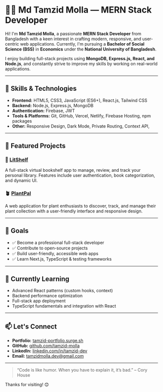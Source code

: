 # 👨‍💻 Md Tamzid Molla — MERN Stack Developer

Hi! I'm **Md Tamzid Molla**, a passionate **MERN Stack Developer** from Bangladesh with a keen interest in crafting modern, responsive, and user-centric web applications. Currently, I'm pursuing a **Bachelor of Social Science (BSS)** in **Economics** under the **National University of Bangladesh**.

I enjoy building full-stack projects using **MongoDB, Express.js, React, and Node.js**, and constantly strive to improve my skills by working on real-world applications.

---

## 🚀 Skills & Technologies

- **Frontend:** HTML5, CSS3, JavaScript (ES6+), React.js, Tailwind CSS
- **Backend:** Node.js, Express.js, MongoDB
- **Authentication:** Firebase, JWT
- **Tools & Platforms:** Git, GitHub, Vercel, Netlify, Firebase Hosting, npm packages
- **Other:** Responsive Design, Dark Mode, Private Routing, Context API,

---

## 📂 Featured Projects

### 🔖 [LitShelf](https://github.com/tamzid-molla/LitShelf)
A full-stack virtual bookshelf app to manage, review, and track your personal library. Features include user authentication, book categorization, and dynamic UI.

### 🪴 [PlantPal](https://github.com/tamzid-molla/PlantPal)
A web application for plant enthusiasts to discover, track, and manage their plant collection with a user-friendly interface and responsive design.

---

## 🎯 Goals

- ✅ Become a professional full-stack developer
- ✅ Contribute to open-source projects
- ✅ Build user-friendly, accessible web apps
- ✅ Learn Next.js, TypeScript & testing frameworks

---

## 🧠 Currently Learning

- Advanced React patterns (custom hooks, context)
- Backend performance optimization
- Full-stack app deployment
- TypeScript fundamentals and integration with React

---

## 📫 Let's Connect

- **Portfolio:** [tamzid-portfolio.surge.sh](https://tamzid-portfolio.surge.sh)
- **GitHub:** [github.com/tamzid-molla](https://github.com/tamzid-molla)
- **LinkedIn:** [linkedin.com/in/tamzid-dev](https://www.linkedin.com/in/tamzid-dev)
- **Email:** tamzidmolla.dev@gmail.com

---

> “Code is like humor. When you have to explain it, it’s bad.” – Cory House

Thanks for visiting! 😊
